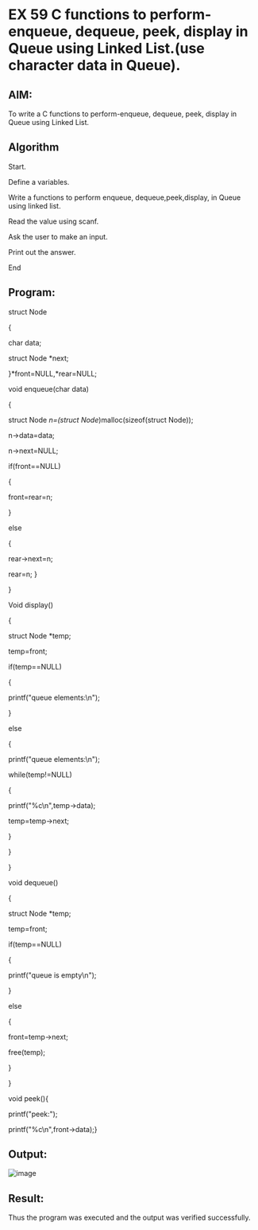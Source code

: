 # EX 59 C functions to perform-enqueue, dequeue, peek, display in Queue using Linked List.(use character data in Queue).

## AIM:

To write a C functions to perform-enqueue, dequeue, peek, display in Queue using Linked List.

## Algorithm

Start.

Define a variables.

Write a functions to perform enqueue, dequeue,peek,display, in Queue using linked list.

Read the value using scanf.

Ask the user to make an input.

Print out the answer.

End

## Program:

struct Node

{

char data;

struct Node *next;

}*front=NULL,*rear=NULL; 

void enqueue(char data)

{

struct Node *n=(struct Node*)malloc(sizeof(struct Node)); 

n->data=data;

n->next=NULL; 

if(front==NULL)

{

front=rear=n;

}

else


{

rear->next=n; 

rear=n;
}

}

Void display()

{

struct Node *temp; 

temp=front; 

if(temp==NULL)

{

printf("queue elements:\n");

}

else

{

printf("queue elements:\n"); 

while(temp!=NULL)

{

printf("%c\n",temp->data); 

temp=temp->next;

}

}

}


void dequeue()

{

struct Node *temp; 

temp=front; 

if(temp==NULL)

{

printf("queue is empty\n");

}

else

{

front=temp->next; 

free(temp);

}

}

void peek(){

printf("peek:"); 

printf("%c\n",front->data);}


## Output:


![image](https://github.com/user-attachments/assets/9756311f-732a-4030-8eb4-c3c4271b172b)




## Result:

Thus the program was executed and the output was verified successfully.
